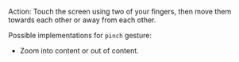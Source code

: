 Action: Touch the screen using two of your fingers, then move them towards each other or away from each other.
<snippet id='gest-pinch-xml'/>
<snippet id='gest-pinch'/>
<snippet id='gest-pinch-ts'/>

Possible implementations for `pinch` gesture:
 - Zoom into content or out of content.

